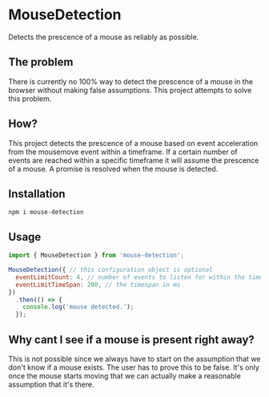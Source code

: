 # MouseDetection
Detects the prescence of a mouse as reliably as possible.

## The problem
There is currently no 100% way to detect the prescence of a mouse in the browser without making false assumptions. This project attempts to solve this problem.

## How?
This project detects the prescence of a mouse based on event acceleration from the mousemove event within a timeframe. If a certain number of events are reached within a specific timeframe it will assume the prescence of a mouse. A promise is resolved when the mouse is detected.

## Installation
```shell
npm i mouse-detection
```

## Usage
```js
import { MouseDetection } from 'mouse-detection';

MouseDetection({ // this configuration object is optional
  eventLimitCount: 4, // number of events to listen for within the timespan
  eventLimitTimeSpan: 200, // the timespan in ms
})
  .then(() => {
    console.log('mouse detected.');
  });
```

## Why cant I see if a mouse is present right away?
This is not possible since we always have to start on the assumption that we don't know if a mouse exists. The user has to prove this to be false. It's only once the mouse starts moving that we can actually make a reasonable assumption that it's there.
